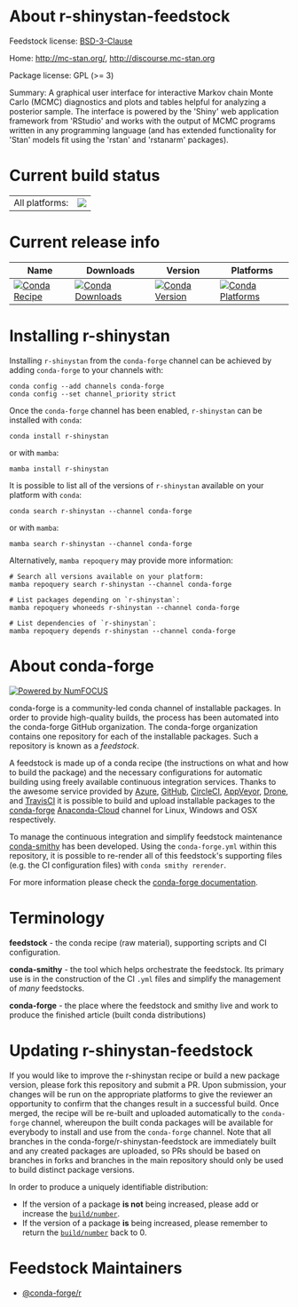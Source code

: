 About r-shinystan-feedstock
===========================

Feedstock license: [BSD-3-Clause](https://github.com/conda-forge/r-shinystan-feedstock/blob/main/LICENSE.txt)

Home: http://mc-stan.org/, http://discourse.mc-stan.org

Package license: GPL (>= 3)

Summary: A graphical user interface for interactive Markov chain Monte Carlo (MCMC) diagnostics and plots and tables helpful for analyzing a posterior sample. The interface is powered by the 'Shiny' web application framework from 'RStudio' and works with the output of MCMC  programs written in any programming language (and has extended  functionality for 'Stan' models fit using the 'rstan' and 'rstanarm'  packages).

Current build status
====================


<table><tr><td>All platforms:</td>
    <td>
      <a href="https://dev.azure.com/conda-forge/feedstock-builds/_build/latest?definitionId=5202&branchName=main">
        <img src="https://dev.azure.com/conda-forge/feedstock-builds/_apis/build/status/r-shinystan-feedstock?branchName=main">
      </a>
    </td>
  </tr>
</table>

Current release info
====================

| Name | Downloads | Version | Platforms |
| --- | --- | --- | --- |
| [![Conda Recipe](https://img.shields.io/badge/recipe-r--shinystan-green.svg)](https://anaconda.org/conda-forge/r-shinystan) | [![Conda Downloads](https://img.shields.io/conda/dn/conda-forge/r-shinystan.svg)](https://anaconda.org/conda-forge/r-shinystan) | [![Conda Version](https://img.shields.io/conda/vn/conda-forge/r-shinystan.svg)](https://anaconda.org/conda-forge/r-shinystan) | [![Conda Platforms](https://img.shields.io/conda/pn/conda-forge/r-shinystan.svg)](https://anaconda.org/conda-forge/r-shinystan) |

Installing r-shinystan
======================

Installing `r-shinystan` from the `conda-forge` channel can be achieved by adding `conda-forge` to your channels with:

```
conda config --add channels conda-forge
conda config --set channel_priority strict
```

Once the `conda-forge` channel has been enabled, `r-shinystan` can be installed with `conda`:

```
conda install r-shinystan
```

or with `mamba`:

```
mamba install r-shinystan
```

It is possible to list all of the versions of `r-shinystan` available on your platform with `conda`:

```
conda search r-shinystan --channel conda-forge
```

or with `mamba`:

```
mamba search r-shinystan --channel conda-forge
```

Alternatively, `mamba repoquery` may provide more information:

```
# Search all versions available on your platform:
mamba repoquery search r-shinystan --channel conda-forge

# List packages depending on `r-shinystan`:
mamba repoquery whoneeds r-shinystan --channel conda-forge

# List dependencies of `r-shinystan`:
mamba repoquery depends r-shinystan --channel conda-forge
```


About conda-forge
=================

[![Powered by
NumFOCUS](https://img.shields.io/badge/powered%20by-NumFOCUS-orange.svg?style=flat&colorA=E1523D&colorB=007D8A)](https://numfocus.org)

conda-forge is a community-led conda channel of installable packages.
In order to provide high-quality builds, the process has been automated into the
conda-forge GitHub organization. The conda-forge organization contains one repository
for each of the installable packages. Such a repository is known as a *feedstock*.

A feedstock is made up of a conda recipe (the instructions on what and how to build
the package) and the necessary configurations for automatic building using freely
available continuous integration services. Thanks to the awesome service provided by
[Azure](https://azure.microsoft.com/en-us/services/devops/), [GitHub](https://github.com/),
[CircleCI](https://circleci.com/), [AppVeyor](https://www.appveyor.com/),
[Drone](https://cloud.drone.io/welcome), and [TravisCI](https://travis-ci.com/)
it is possible to build and upload installable packages to the
[conda-forge](https://anaconda.org/conda-forge) [Anaconda-Cloud](https://anaconda.org/)
channel for Linux, Windows and OSX respectively.

To manage the continuous integration and simplify feedstock maintenance
[conda-smithy](https://github.com/conda-forge/conda-smithy) has been developed.
Using the ``conda-forge.yml`` within this repository, it is possible to re-render all of
this feedstock's supporting files (e.g. the CI configuration files) with ``conda smithy rerender``.

For more information please check the [conda-forge documentation](https://conda-forge.org/docs/).

Terminology
===========

**feedstock** - the conda recipe (raw material), supporting scripts and CI configuration.

**conda-smithy** - the tool which helps orchestrate the feedstock.
                   Its primary use is in the construction of the CI ``.yml`` files
                   and simplify the management of *many* feedstocks.

**conda-forge** - the place where the feedstock and smithy live and work to
                  produce the finished article (built conda distributions)


Updating r-shinystan-feedstock
==============================

If you would like to improve the r-shinystan recipe or build a new
package version, please fork this repository and submit a PR. Upon submission,
your changes will be run on the appropriate platforms to give the reviewer an
opportunity to confirm that the changes result in a successful build. Once
merged, the recipe will be re-built and uploaded automatically to the
`conda-forge` channel, whereupon the built conda packages will be available for
everybody to install and use from the `conda-forge` channel.
Note that all branches in the conda-forge/r-shinystan-feedstock are
immediately built and any created packages are uploaded, so PRs should be based
on branches in forks and branches in the main repository should only be used to
build distinct package versions.

In order to produce a uniquely identifiable distribution:
 * If the version of a package **is not** being increased, please add or increase
   the [``build/number``](https://docs.conda.io/projects/conda-build/en/latest/resources/define-metadata.html#build-number-and-string).
 * If the version of a package **is** being increased, please remember to return
   the [``build/number``](https://docs.conda.io/projects/conda-build/en/latest/resources/define-metadata.html#build-number-and-string)
   back to 0.

Feedstock Maintainers
=====================

* [@conda-forge/r](https://github.com/conda-forge/r/)


